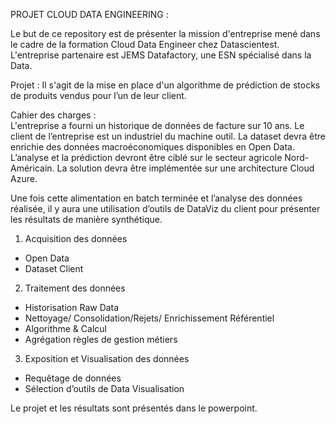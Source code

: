 PROJET CLOUD DATA ENGINEERING :

Le but de ce repository est de présenter la mission d'entreprise mené dans le cadre de la formation Cloud Data Engineer chez Datascientest.
L'entreprise partenaire est JEMS Datafactory, une ESN spécialisé dans la Data.

Projet : Il s'agit de la mise en place d'un algorithme de prédiction de stocks de produits vendus pour l’un de leur client. 

Cahier des charges :  
L'entreprise a fourni un historique de données de facture sur 10 ans. 
Le client de l’entreprise est un industriel du machine outil.
 La dataset devra être enrichie des données macroéconomiques disponibles en Open Data.  
L’analyse et la prédiction devront être ciblé sur le secteur agricole Nord-Américain.
La solution devra être implémentée sur une architecture Cloud Azure.

Une fois cette alimentation en batch terminée et l’analyse des données réalisée, il y aura une utilisation d’outils de DataViz du client pour présenter les résultats de manière synthétique.
1.	Acquisition des données
-	Open Data
-	Dataset Client

2.	Traitement des données
-	Historisation Raw Data
-	Nettoyage/ Consolidation/Rejets/ Enrichissement Référentiel
-	Algorithme & Calcul
-	Agrégation règles de gestion métiers

3.	Exposition et Visualisation des données
-	Requêtage de données
-	Sélection d’outils de Data Visualisation

Le projet et les résultats sont présentés dans le powerpoint.
